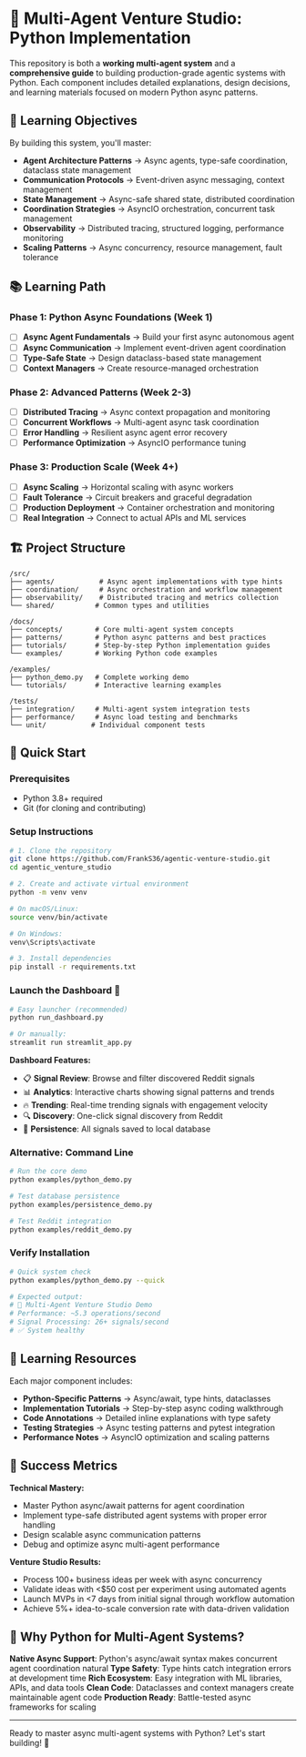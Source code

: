 # 🤖 Multi-Agent Venture Studio: Python Implementation

This repository is both a **working multi-agent system** and a **comprehensive guide** to building production-grade agentic systems with Python. Each component includes detailed explanations, design decisions, and learning materials focused on modern Python async patterns.

## 🎯 Learning Objectives

By building this system, you'll master:
- **Agent Architecture Patterns** → Async agents, type-safe coordination, dataclass state management
- **Communication Protocols** → Event-driven async messaging, context management
- **State Management** → Async-safe shared state, distributed coordination
- **Coordination Strategies** → AsyncIO orchestration, concurrent task management
- **Observability** → Distributed tracing, structured logging, performance monitoring
- **Scaling Patterns** → Async concurrency, resource management, fault tolerance

## 📚 Learning Path

### Phase 1: Python Async Foundations (Week 1)
- [ ] **Async Agent Fundamentals** → Build your first async autonomous agent
- [ ] **Async Communication** → Implement event-driven agent coordination
- [ ] **Type-Safe State** → Design dataclass-based state management
- [ ] **Context Managers** → Create resource-managed orchestration

### Phase 2: Advanced Patterns (Week 2-3)
- [ ] **Distributed Tracing** → Async context propagation and monitoring
- [ ] **Concurrent Workflows** → Multi-agent async task coordination
- [ ] **Error Handling** → Resilient async agent error recovery
- [ ] **Performance Optimization** → AsyncIO performance tuning

### Phase 3: Production Scale (Week 4+)
- [ ] **Async Scaling** → Horizontal scaling with async workers
- [ ] **Fault Tolerance** → Circuit breakers and graceful degradation
- [ ] **Production Deployment** → Container orchestration and monitoring
- [ ] **Real Integration** → Connect to actual APIs and ML services

## 🏗️ Project Structure

```
/src/
├── agents/           # Async agent implementations with type hints
├── coordination/     # Async orchestration and workflow management
├── observability/    # Distributed tracing and metrics collection
└── shared/          # Common types and utilities

/docs/
├── concepts/        # Core multi-agent system concepts
├── patterns/        # Python async patterns and best practices
├── tutorials/       # Step-by-step Python implementation guides
└── examples/        # Working Python code examples

/examples/
├── python_demo.py   # Complete working demo
└── tutorials/       # Interactive learning examples

/tests/
├── integration/     # Multi-agent system integration tests
├── performance/     # Async load testing and benchmarks
└── unit/           # Individual component tests
```

## 🚀 Quick Start

### Prerequisites
- Python 3.8+ required
- Git (for cloning and contributing)

### Setup Instructions

```bash
# 1. Clone the repository
git clone https://github.com/FrankS36/agentic-venture-studio.git
cd agentic_venture_studio

# 2. Create and activate virtual environment
python -m venv venv

# On macOS/Linux:
source venv/bin/activate

# On Windows:
venv\Scripts\activate

# 3. Install dependencies
pip install -r requirements.txt
```

### Launch the Dashboard 🎯

```bash
# Easy launcher (recommended)
python run_dashboard.py

# Or manually:
streamlit run streamlit_app.py
```

**Dashboard Features:**
- 📋 **Signal Review**: Browse and filter discovered Reddit signals
- 📊 **Analytics**: Interactive charts showing signal patterns and trends
- 🔥 **Trending**: Real-time trending signals with engagement velocity
- 🔍 **Discovery**: One-click signal discovery from Reddit
- 💾 **Persistence**: All signals saved to local database

### Alternative: Command Line

```bash
# Run the core demo
python examples/python_demo.py

# Test database persistence
python examples/persistence_demo.py

# Test Reddit integration
python examples/reddit_demo.py
```

### Verify Installation

```bash
# Quick system check
python examples/python_demo.py --quick

# Expected output:
# 🤖 Multi-Agent Venture Studio Demo
# Performance: ~5.3 operations/second
# Signal Processing: 26+ signals/second
# ✅ System healthy
```

## 📖 Learning Resources

Each major component includes:
- **Python-Specific Patterns** → Async/await, type hints, dataclasses
- **Implementation Tutorials** → Step-by-step async coding walkthrough
- **Code Annotations** → Detailed inline explanations with type safety
- **Testing Strategies** → Async testing patterns and pytest integration
- **Performance Notes** → AsyncIO optimization and scaling patterns

## 🎯 Success Metrics

**Technical Mastery:**
- Master Python async/await patterns for agent coordination
- Implement type-safe distributed agent systems with proper error handling
- Design scalable async communication patterns
- Debug and optimize async multi-agent performance

**Venture Studio Results:**
- Process 100+ business ideas per week with async concurrency
- Validate ideas with <$50 cost per experiment using automated agents
- Launch MVPs in <7 days from initial signal through workflow automation
- Achieve 5%+ idea-to-scale conversion rate with data-driven validation

## 🐍 Why Python for Multi-Agent Systems?

**Native Async Support**: Python's async/await syntax makes concurrent agent coordination natural
**Type Safety**: Type hints catch integration errors at development time
**Rich Ecosystem**: Easy integration with ML libraries, APIs, and data tools
**Clean Code**: Dataclasses and context managers create maintainable agent code
**Production Ready**: Battle-tested async frameworks for scaling

---

Ready to master async multi-agent systems with Python? Let's start building! 🚀